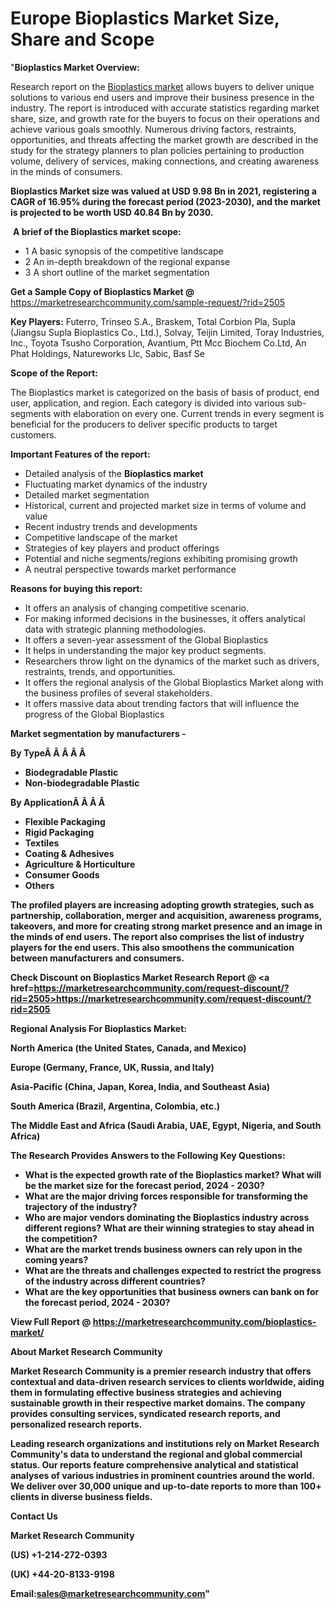 # Europe Bioplastics Market Size, Share and Scope
"<strong>Bioplastics Market Overview:</strong>

Research report on the <a href=https://marketresearchcommunity.com/bioplastics-market/>Bioplastics market</a> allows buyers to deliver unique solutions to various end users and improve their business presence in the industry. The report is introduced with accurate statistics regarding market share, size, and growth rate for the buyers to focus on their operations and achieve various goals smoothly. Numerous driving factors, restraints, opportunities, and threats affecting the market growth are described in the study for the strategy planners to plan policies pertaining to production volume, delivery of services, making connections, and creating awareness in the minds of consumers.

<strong>Bioplastics Market size was valued at USD 9.98 Bn in 2021, registering a CAGR of 16.95% during the forecast period (2023-2030), and the market is projected to be worth USD 40.84 Bn by 2030.</strong>

 <Strong>A brief of the Bioplastics market scope:</Strong>
<ul>
 <li>1  A basic synopsis of the competitive landscape</li>
 <li>2  An in-depth breakdown of the regional expanse</li>
 <li>3  A short outline of the market segmentation</li>
</ul>
<strong>Get a Sample Copy of Bioplastics Market @ </b></strong><a href=https://marketresearchcommunity.com/sample-request/?rid=2505><u>https://marketresearchcommunity.com/sample-request/?rid=2505</u></a>

<strong>Key Players:</strong> 
Futerro, Trinseo S.A., Braskem, Total Corbion Pla, Supla (Jiangsu Supla Bioplastics Co., Ltd.), Solvay, Teijin Limited, Toray Industries, Inc., Toyota Tsusho Corporation, Avantium, Ptt Mcc Biochem Co.Ltd, An Phat Holdings, Natureworks Llc, Sabic, Basf Se

<strong>Scope of the Report:</strong>

The Bioplastics market is categorized on the basis of basis of product, end user, application, and region. Each category is divided into various sub-segments with elaboration on every one. Current trends in every segment is beneficial for the producers to deliver specific products to target customers.

<strong><b>Important Features of the report:</b></strong>
<ul>
  <li>Detailed analysis of the <strong><b>Bioplastics </b></strong><strong><b>market</b></strong></li>
  <li>Fluctuating market dynamics of the industry</li>
  <li>Detailed market segmentation</li>
  <li>Historical, current and projected market size in terms of volume and value</li>
  <li>Recent industry trends and developments</li>
  <li>Competitive landscape of the market</li>
  <li>Strategies of key players and product offerings</li>
  <li>Potential and niche segments/regions exhibiting promising growth</li>
  <li>A neutral perspective towards market performance</li>
</ul>
<strong><b>Reasons for buying this report:</b></strong>
<ul>
  <li>It offers an analysis of changing competitive scenario.</li>
  <li>For making informed decisions in the businesses, it offers analytical data with strategic planning methodologies.</li>
  <li>It offers a seven-year assessment of the Global Bioplastics</li>
  <li>It helps in understanding the major key product segments.</li>
  <li>Researchers throw light on the dynamics of the market such as drivers, restraints, trends, and opportunities.</li>
  <li>It offers the regional analysis of the Global Bioplastics Market along with the business profiles of several stakeholders.</li>
  <li>It offers massive data about trending factors that will influence the progress of the Global Bioplastics</li>
</ul>

<strong>Market segmentation by manufacturers -</strong>


<strong><strong>By TypeÂ Â Â Â Â  </strong></h4>
<ul>
 	<li>Biodegradable Plastic</li>
 	<li>Non-biodegradable Plastic</li>
</ul>
<strong><strong>By ApplicationÂ Â Â Â  </strong></h4>
<ul>
 	<li>Flexible Packaging</li>
 	<li>Rigid Packaging</li>
 	<li>Textiles</li>
 	<li>Coating &amp; Adhesives</li>
 	<li>Agriculture &amp; Horticulture</li>
 	<li>Consumer Goods</li>
 	<li>Others</li>
</ul>

The profiled players are increasing adopting growth strategies, such as partnership, collaboration, merger and acquisition, awareness programs, takeovers, and more for creating strong market presence and an image in the minds of end users. The report also comprises the list of industry players for the end users. This also smoothens the communication between manufacturers and consumers.

<strong><b>Check Discount on Bioplastics Market Research Report @ </b></strong><a href=https://marketresearchcommunity.com/request-discount/?rid=2505><u>https://marketresearchcommunity.com/request-discount/?rid=2505</u></a>

<strong>Regional Analysis For Bioplastics Market:</strong>

<strong>North America</strong> (the United States, Canada, and Mexico)

<strong>Europe</strong> (Germany, France, UK, Russia, and Italy)

<strong>Asia-Pacific</strong> (China, Japan, Korea, India, and Southeast Asia)

<strong>South America</strong> (Brazil, Argentina, Colombia, etc.)

<strong>The Middle East and Africa</strong> (Saudi Arabia, UAE, Egypt, Nigeria, and South Africa)

<strong>The Research Provides Answers to the Following Key Questions:</strong>
<ul>
 	<li>What is the expected growth rate of the Bioplastics market? What will be the market size for the forecast period, 2024 - 2030?</li>
 	<li>What are the major driving forces responsible for transforming the trajectory of the industry?</li>
 	<li>Who are major vendors dominating the Bioplastics industry across different regions? What are their winning strategies to stay ahead in the competition?</li>
 	<li>What are the market trends business owners can rely upon in the coming years?</li>
 	<li>What are the threats and challenges expected to restrict the progress of the industry across different countries?</li>
 	<li>What are the key opportunities that business owners can bank on for the forecast period, 2024 - 2030?</li>
</ul>

<strong>View Full Report @</strong> <a href=https://marketresearchcommunity.com/bioplastics-market/>https://marketresearchcommunity.com/bioplastics-market/</a>

<strong>About Market Research Community</strong>

Market Research Community is a premier research industry that offers contextual and data-driven research services to clients worldwide, aiding them in formulating effective business strategies and achieving sustainable growth in their respective market domains. The company provides consulting services, syndicated research reports, and personalized research reports.

Leading research organizations and institutions rely on Market Research Community's data to understand the regional and global commercial status. Our reports feature comprehensive analytical and statistical analyses of various industries in prominent countries around the world. We deliver over 30,000 unique and up-to-date reports to more than 100+ clients in diverse business fields.

<strong>Contact Us</strong>

<strong>Market Research Community</strong>

(US) +1-214-272-0393

(UK) +44-20-8133-9198

<strong>Email:</strong>sales@marketresearchcommunity.com"
